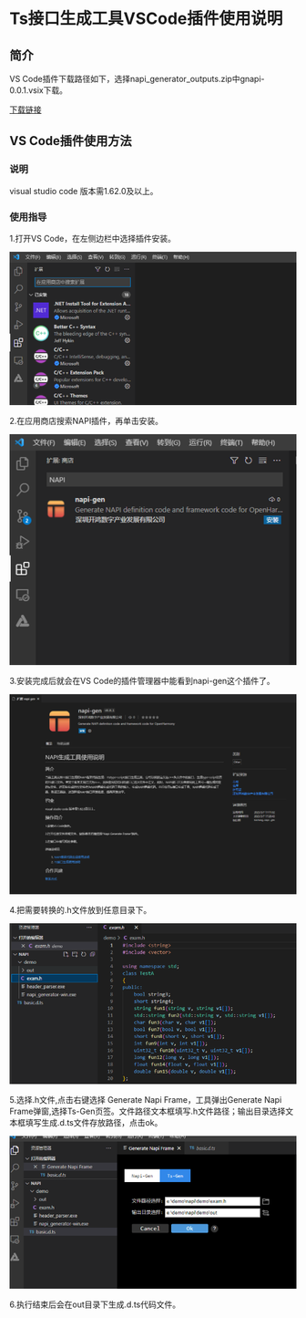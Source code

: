 # Ts接口生成工具VSCode插件使用说明
## 简介

VS Code插件下载路径如下，选择napi_generator_outputs.zip中gnapi-0.0.1.vsix下载。

[下载链接](http://ftp.kaihongdigi.com:5000/fsdownload/mKjfCmPjk/generator_outputs_NAPI_0930)               

## VS Code插件使用方法

### 说明

visual studio code 版本需1.62.0及以上。

### 使用指导

1.打开VS Code，在左侧边栏中选择插件安装。

![](../../../figures/pic-plug-in-search.png)

2.在应用商店搜索NAPI插件，再单击安装。

![](../../../figures/pic-plug-in-select.png)

3.安装完成后就会在VS Code的插件管理器中能看到napi-gen这个插件了。

![](../../../figures/pic-plug-in-gnapi.png)

4.把需要转换的.h文件放到任意目录下。

![](../../../figures/pic-plug-in-h.png)

5.选择.h文件,点击右键选择 Generate Napi Frame，工具弹出Generate Napi Frame弹窗,选择Ts-Gen页签。文件路径文本框填写.h文件路径；输出目录选择文本框填写生成.d.ts文件存放路径，点击ok。

![](../../../figures/pic-plug-in-h-c++.png)

6.执行结束后会在out目录下生成.d.ts代码文件。

